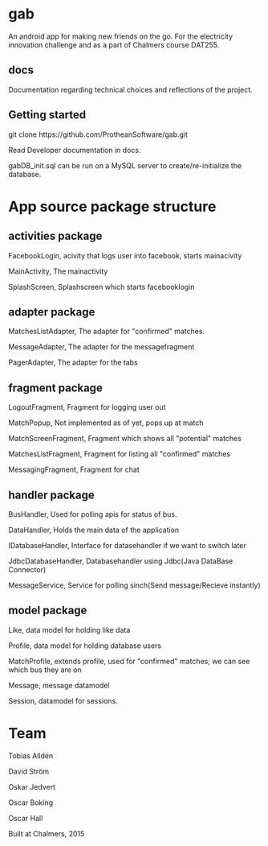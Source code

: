 # gab
An android app for making new friends on the go. For the electricity innovation challenge and as a part of Chalmers course DAT255.

<h2>docs</h2>
Documentation regarding technical choices and reflections of the project.

<h2>Getting started</h2>
git clone https://github.com/ProtheanSoftware/gab.git

Read Developer documentation in docs.

gabDB_init.sql can be run on a MySQL server to create/re-initialize the database.


# App source package structure

<h2>activities package</h2>

FacebookLogin, acivity that logs user into facebook, starts mainacivity

MainActivity, The mainactivity

SplashScreen, Splashscreen which starts facebooklogin

<h2>adapter package</h2>

MatchesListAdapter, The adapter for "confirmed" matches.

MessageAdapter, The adapter for the messagefragment

PagerAdapter, The adapter for the tabs

<h2>fragment package</h2>

LogoutFragment, Fragment for logging user out

MatchPopup, Not implemented as of yet, pops up at match

MatchScreenFragment, Fragment which shows all "potential" matches

MatchesListFragment, Fragment for listing all "confirmed" matches

MessagingFragment, Fragment for chat

<h2>handler package</h2>

BusHandler, Used for polling apis for status of bus.

DataHandler, Holds the main data of the application

IDatabaseHandler, Interface for datasehandler if we want to switch later

JdbcDatabaseHandler, Databasehandler using Jdbc(Java DataBase Connector)

MessageService, Service for polling sinch(Send message/Recieve instantly)

<h2>model package</h2>

Like, data model for holding like data

Profile, data model for holding database users

MatchProfile, extends profile, used for "confirmed" matches; we can see which bus they are on

Message, message datamodel

Session, datamodel for sessions.

# Team
Tobias Alldén

David Ström

Oskar Jedvert

Oscar Boking

Oscar Hall

Built at Chalmers, 2015
